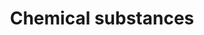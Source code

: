 ---
title: Chemical substances
longTitle: 'Chemical substances'
tags:
- gccommon
usedFor:
- "[[Chemicals]]"
---